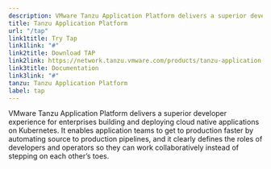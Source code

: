 ```yaml
---
description: VMware Tanzu Application Platform delivers a superior developer experience for enterprises building and deploying cloud native applications on Kubernetes. It enables application teams to get to production faster by automating source to production pipelines, and it clearly defines the roles of developers and operators so they can work collaboratively instead of stepping on each other’s toes.
title: Tanzu Application Platform
url: "/tap"
link1title: Try Tap
link1link: "#"
link2title: Download TAP
link2link: https://network.tanzu.vmware.com/products/tanzu-application-platform/
link3title: Documentation
link3link: "#"
tanzu: Tanzu Application Platform
label: tap
---
```


VMware Tanzu Application Platform delivers a superior developer experience for enterprises building and deploying cloud native applications on Kubernetes. It enables application teams to get to production faster by automating source to production pipelines, and it clearly defines the roles of developers and operators so they can work collaboratively instead of stepping on each other’s toes.